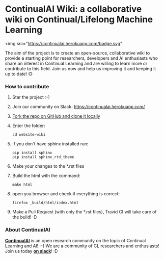 # ContinualAI Wiki: a collaborative wiki on Continual/Lifelong Machine Learning
<img src="https://continualai.herokuapp.com/badge.svg"

The aim of the project is to create an open-source, collaborative wiki to provide a starting point for researchers, developers and AI enthusiasts who share an interest in Continual Learning and are willing to learn more or contribute to this field. Join us now and help us improving it and keeping it up to date! :D


### How to contribute

1. Star the project :-)

2. Join our community on Slack: https://continualai.herokuapp.com/

3. [Fork the repo on GitHub and clone it locally](https://help.github.com/articles/fork-a-repo/)

4. Enter the folder: 

	`cd website-wiki`

5. If you don't have sphinx installed run:

	`pip install sphinx`\
	`pip install sphinx_rtd_theme`

6. Make your changes to the \*.rst files

7. Build the html with the command:

	`make html`

8. open you browser and check if everything is correct:

	`firefox _build/html/index.html`

9. Make a Pull Request (with only the \*.rst files), Travid CI will take care of the build! :D


### About ContinualAI

**[ContinualAI](https://continualai.org)** is an open research community on the topic of Continual Learning and AI! :-)
We are a community of CL researchers and enthusiasts! Join us today **[on slack](https://continualai.herokuapp.com)**! :D
